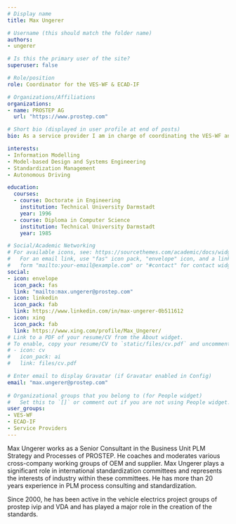```yaml
---
# Display name
title: Max Ungerer

# Username (this should match the folder name)
authors:
- ungerer

# Is this the primary user of the site?
superuser: false

# Role/position
role: Coordinator for the VES-WF & ECAD-IF

# Organizations/Affiliations
organizations:
- name: PROSTEP AG
  url: "https://www.prostep.com"

# Short bio (displayed in user profile at end of posts)
bio: As a service provider I am in charge of coordinating the VES-WF and the ECAD-IF activities.

interests:
- Information Modelling
- Model-based Design and Systems Engineering
- Standardization Management
- Autonomous Driving

education:
  courses:
  - course: Doctorate in Engineering
    institution: Technical University Darmstadt
    year: 1996
  - course: Diploma in Computer Science
    institution: Technical University Darmstadt
    year: 1985

# Social/Academic Networking
# For available icons, see: https://sourcethemes.com/academic/docs/widgets/#icons
#   For an email link, use "fas" icon pack, "envelope" icon, and a link in the
#   form "mailto:your-email@example.com" or "#contact" for contact widget.
social:
- icon: envelope
  icon_pack: fas
  link: "mailto:max.ungerer@prostep.com"
- icon: linkedin
  icon_pack: fab
  link: https://www.linkedin.com/in/max-ungerer-0b511612
- icon: xing
  icon_pack: fab
  link: https://www.xing.com/profile/Max_Ungerer/
# Link to a PDF of your resume/CV from the About widget.
# To enable, copy your resume/CV to `static/files/cv.pdf` and uncomment the lines below.  
# - icon: cv
#   icon_pack: ai
#   link: files/cv.pdf

# Enter email to display Gravatar (if Gravatar enabled in Config)
email: "max.ungerer@prostep.com"
  
# Organizational groups that you belong to (for People widget)
#   Set this to `[]` or comment out if you are not using People widget.  
user_groups:
- VES-WF
- ECAD-IF
- Service Providers
---
```

Max Ungerer works as a Senior Consultant in the Business Unit PLM Strategy and Processes of PROSTEP. 
He coaches and moderates various cross-company working groups of OEM and supplier. 
Max Ungerer plays a significant role in international standardization committees and represents the interests of industry within these committees.
He has more than 20 years experience in PLM process consulting and standardization.

Since 2000, he has been active in the vehicle electrics project groups of prostep ivip and VDA and has played a major role in the creation of the standards.